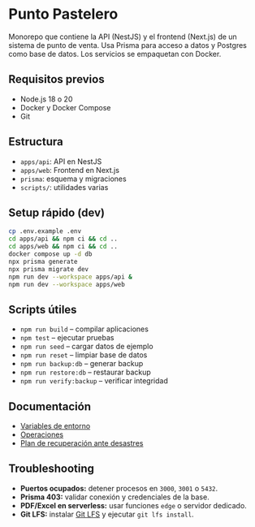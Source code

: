 # Punto Pastelero

Monorepo que contiene la API (NestJS) y el frontend (Next.js) de un sistema de punto de venta. Usa Prisma para acceso a datos y Postgres como base de datos. Los servicios se empaquetan con Docker.

## Requisitos previos
- Node.js 18 o 20
- Docker y Docker Compose
- Git

## Estructura
- `apps/api`: API en NestJS
- `apps/web`: Frontend en Next.js
- `prisma`: esquema y migraciones
- `scripts/`: utilidades varias

## Setup rápido (dev)
```bash
cp .env.example .env
cd apps/api && npm ci && cd ..
cd apps/web && npm ci && cd ..
docker compose up -d db
npx prisma generate
npx prisma migrate dev
npm run dev --workspace apps/api &
npm run dev --workspace apps/web
```

## Scripts útiles
- `npm run build` – compilar aplicaciones
- `npm test` – ejecutar pruebas
- `npm run seed` – cargar datos de ejemplo
- `npm run reset` – limpiar base de datos
- `npm run backup:db` – generar backup
- `npm run restore:db` – restaurar backup
- `npm run verify:backup` – verificar integridad

## Documentación
- [Variables de entorno](docs/env.md)
- [Operaciones](docs/ops.md)
- [Plan de recuperación ante desastres](docs/drp.md)

## Troubleshooting
- **Puertos ocupados:** detener procesos en `3000`, `3001` o `5432`.
- **Prisma 403:** validar conexión y credenciales de la base.
- **PDF/Excel en serverless:** usar funciones `edge` o servidor dedicado.
- **Git LFS:** instalar [Git LFS](https://git-lfs.github.com/) y ejecutar `git lfs install`.
